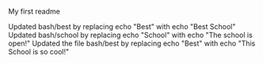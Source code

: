 My first readme

Updated bash/best by replacing echo "Best" with echo "Best School"
Updated bash/school by replacing echo "School" with echo "The school is open!"
Updated the file bash/best by replacing echo "Best" with echo "This School is so cool!"
